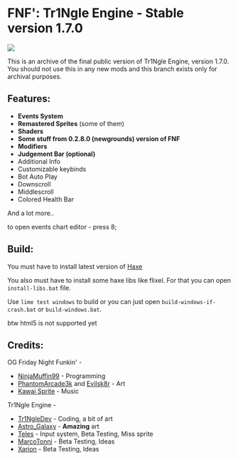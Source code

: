 # FNF': Tr1Ngle Engine - Stable version 1.7.0
![](assets/preload/images/Logo_TE_x_FNF.png)

This is an archive of the final public version of Tr1Ngle Engine, version 1.7.0. You should not use this in any new mods and this branch exists only for archival purposes.

## Features:
- **Events System**
- **Remastered Sprites** (some of them)
- **Shaders**
- **Some stuff from 0.2.8.0 (newgrounds) version of FNF**
- **Modifiers**
- **Judgement Bar (optional)**
- Additional Info
- Customizable keybinds
- Bot Auto Play
- Downscroll
- Middlescroll
- Colored Health Bar

And a lot more..


to open events chart editor - press 8;

## Build:
You must have to install latest version of [Haxe](http://haxe.org/download/ "Haxe")

You also must have to install some haxe libs like flixel. For that you can open `install-libs.bat` file.

Use `lime test windows` to build or you can just open `build-windows-if-crash.bat` or `build-windows.bat`.

btw html5 is not supported yet

## Credits:
OG Friday Night Funkin' -
-   [NinjaMuffin99](http://github.com/ninjamuffin99 "NinjaMuffin99") - Programming
-   [PhantomArcade3k](https://twitter.com/phantomarcade3k "PhantomArcade3k") and [Evilsk8r](https://twitter.com/evilsk8r "Evilsk8r") - Art
-   [Kawai Sprite](https://twitter.com/kawaisprite "Kawai Sprite") - Music

Tr1Ngle Engine -
-   [Tr1NgleDev](https://gamebanana.com/members/1845547 "Tr1NgleDev") - Coding, a bit of art
-   [Astro_Galaxy](https://gamebanana.com/members/1848784 "Astro_Galaxy") - **Amazing** art
-   [Teles](https://gamebanana.com/members/1894648 "Teles") - Input system, Beta Testing, Miss sprite
-   [MarcoTonni](https://gamebanana.com/members/1858469 "MarcoTonni") - Beta Testing, Ideas
-   [Xarion](https://gamebanana.com/members/1877714 "Xarion") - Beta Testing, Ideas
